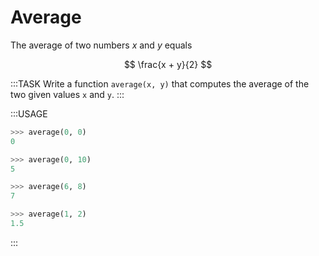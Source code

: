 # Average

The average of two numbers $x$ and $y$ equals

$$
\frac{x + y}{2}
$$

:::TASK
Write a function `average(x, y)` that computes the average of the two given values `x` and `y`.
:::

:::USAGE

```python
>>> average(0, 0)
0

>>> average(0, 10)
5

>>> average(6, 8)
7

>>> average(1, 2)
1.5
```

:::
